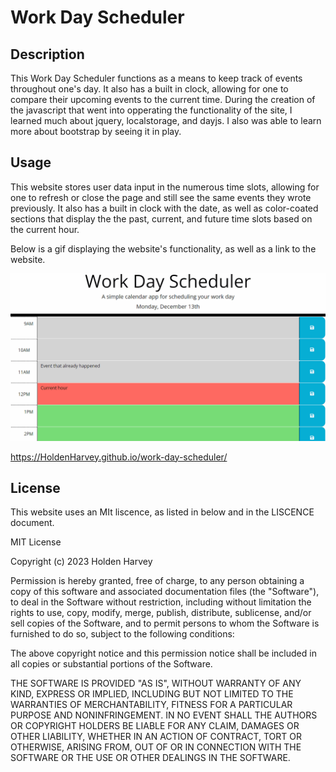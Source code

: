 # Work Day Scheduler

## Description

This Work Day Scheduler functions as a means to keep track of events throughout one's day. It also has a built in clock, allowing for one to compare their upcoming events to the current time. During the creation of the javascript that went into opperating the functionality of the site, I learned much about jquery, localstorage, and dayjs. I also was able to learn more about bootstrap by seeing it in play.

## Usage

This website stores user data input in the numerous time slots, allowing for one to refresh or close the page and still see the same events they wrote previously. It also has a built in clock with the date, as well as color-coated sections that display the the past, current, and future time slots based on the current hour.

Below is a gif displaying the website's functionality, as well as a link to the website.

![Gif displaying the website being used to write an event for later usage](Assets/05-third-party-apis-homework-demo.gif)

https://HoldenHarvey.github.io/work-day-scheduler/


## License

This website uses an MIt liscence, as listed in below and in the LISCENCE document.

MIT License

Copyright (c) 2023 Holden Harvey

Permission is hereby granted, free of charge, to any person obtaining a copy
of this software and associated documentation files (the "Software"), to deal
in the Software without restriction, including without limitation the rights
to use, copy, modify, merge, publish, distribute, sublicense, and/or sell
copies of the Software, and to permit persons to whom the Software is
furnished to do so, subject to the following conditions:

The above copyright notice and this permission notice shall be included in all
copies or substantial portions of the Software.

THE SOFTWARE IS PROVIDED "AS IS", WITHOUT WARRANTY OF ANY KIND, EXPRESS OR
IMPLIED, INCLUDING BUT NOT LIMITED TO THE WARRANTIES OF MERCHANTABILITY,
FITNESS FOR A PARTICULAR PURPOSE AND NONINFRINGEMENT. IN NO EVENT SHALL THE
AUTHORS OR COPYRIGHT HOLDERS BE LIABLE FOR ANY CLAIM, DAMAGES OR OTHER
LIABILITY, WHETHER IN AN ACTION OF CONTRACT, TORT OR OTHERWISE, ARISING FROM,
OUT OF OR IN CONNECTION WITH THE SOFTWARE OR THE USE OR OTHER DEALINGS IN THE
SOFTWARE.